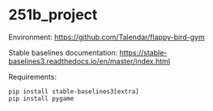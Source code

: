 # 251b_project
Environment: https://github.com/Talendar/flappy-bird-gym

Stable baselines documentation: https://stable-baselines3.readthedocs.io/en/master/index.html

Requirements:

    pip install stable-baselines3[extra]
    pip install pygame

